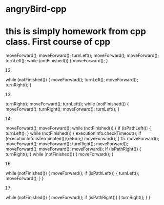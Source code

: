 # angryBird-cpp
# this is simply homework from cpp class. First course of cpp
moveForward();
moveForward();
turnLeft();
moveForward();
moveForward();
turnLeft();
while (notFinished()) {
  moveForward();
}

12. 
while (notFinished()) {
  moveForward();
  turnLeft();
  moveForward();
  turnRight();
}

13.
turnRight();
moveForward();
turnLeft();
while (notFinished()) {
  moveForward();
  turnRight();
  moveForward();
  turnLeft();
}

14.
moveForward();
moveForward();
while (notFinished()) {
  if (isPathLeft()) {
    turnLeft();
  }
  while (notFinished()) {
    executionInfo.checkTimeout(); if (executionInfo.isTerminated()){return;}
    moveForward();
  }
15.
moveForward();
moveForward();
moveForward();
turnRight();
moveForward();
moveForward();
moveForward();
moveForward();
if (isPathRight()) {
  turnRight();
}
while (notFinished()) {
  moveForward();
}

16.
while (notFinished()) {
  moveForward();
  if (isPathLeft()) {
    turnLeft();
    moveForward();
  }
}

17.
while (notFinished()) {
  moveForward();
  if (isPathRight()) {
    turnRight();
  }
}
